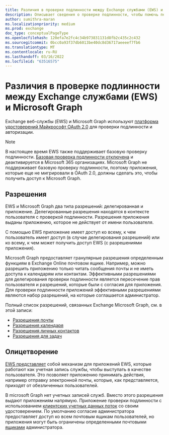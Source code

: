 ```yaml
---
title: Различия в проверке подлинности между Exchange службами (EWS) и Microsoft Graph
description: Описывает сведения о проверке подлинности, чтобы помочь перенести Exchange веб-службы (EWS) в Microsoft Graph.
author: sumithra-maran
ms.localizationpriority: medium
ms.prod: exchange
doc_type: conceptualPageType
ms.openlocfilehash: 120efa7e2fc4c34b973831131d8fb2c435c2c432
ms.sourcegitcommit: 0bcc0a93f37db6013be40dc8d36717aeeeef7fb6
ms.translationtype: MT
ms.contentlocale: ru-RU
ms.lasthandoff: 03/16/2022
ms.locfileid: "63516575"
---
```

# <a name="authentication-differences-between-exchange-web-services-ews-and-microsoft-graph"></a>Различия в проверке подлинности между Exchange службами (EWS) и Microsoft Graph

Exchange веб-службы (EWS) и Microsoft Graph используют [платформа удостоверений Майкрософт OAuth 2.0](/azure/active-directory/develop/active-directory-v2-protocols) для проверки подлинности и авторизации.

> [!NOTE]
> В настоящее время EWS также поддерживает базовую проверку подлинности. [Базовая проверка подлинности отключена](/lifecycle/announcements/exchange-online-basic-auth-deprecated) и деактивируется в Microsoft 365 организациях. Microsoft Graph не поддерживает базовую проверку подлинности, поэтому приложения, которые еще не мигрировали в OAuth 2.0, должны сделать это, чтобы получить доступ к Microsoft Graph.

## <a name="permissions"></a>Разрешения

EWS и Microsoft Graph два типа разрешений: делегированная и приложение. Делегированные разрешения находятся в контексте пользователя с проверкой подлинности. Разрешения приложения выданы приложению, которое не действует от имени пользователя.

С помощью EWS приложение имеет доступ ко всему, к чем пользователь имеет доступ (в случае делегирования разрешений) или ко всему, к чем может получить доступ EWS (с разрешениями приложения).

Microsoft Graph предоставляет гранулярные разрешения определенным функциям в Exchange Online почтовом ящике. Например, можно разрешить приложению только читать сообщения почты и не иметь доступа к календарям или контактам. Эффективными разрешениями для делегирования проверки подлинности является пересечение прав пользователя и разрешений, которые были с согласия для приложения. Для проверки подлинности приложений эффективными разрешениями являются набор разрешений, на которые соглашается администратор.

Полный список разрешений, связанных Exchange Microsoft Graph, см. в этой записи:

- [Разрешения почты](permissions-reference.md#mail-permissions)
- [Разрешения календаря](permissions-reference.md#calendars-permissions)
- [Разрешения личных контактов](permissions-reference.md#contacts-permissions)
- [Разрешения для задач](permissions-reference.md#tasks-permissions)

## <a name="impersonation"></a>Олицетворение

[EWS представляет](/exchange/client-developer/exchange-web-services/impersonation-and-ews-in-exchange) собой механизм для приложений EWS, которые работают как учетная запись службы, чтобы выступать в качестве пользователя. Это позволяет приложению принимать действия, например отправку электронной почты, которые, как представляется, приходят от обезличенных пользователей.

В microsoft Graph нет учетных записей служб. Вместо этого разрешения выдают приложениям напрямую. Приложение проверки подлинности с использованием [клиентских учетных данных поток](auth-v2-service.md) со своим удостоверением. По умолчанию согласие администратора предоставляет доступ ко всем почтовым ящикам пользователей, но приложения могут быть ограничены определенными почтовыми [ящиками](auth-limit-mailbox-access.md) администратора.

